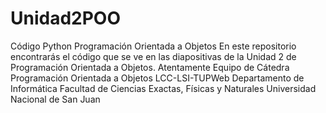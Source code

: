 # Unidad2POO
Código Python Programación Orientada a Objetos
En este repositorio encontrarás el código que se ve en las diapositivas de la Unidad 2 de Programación Orientada a Objetos.
Atentamente 
Equipo de Cátedra
Programación Orientada a Objetos
LCC-LSI-TUPWeb
Departamento de Informática
Facultad de Ciencias Exactas, Físicas y Naturales
Universidad Nacional de San Juan

